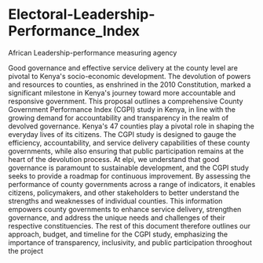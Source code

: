 # Electoral-Leadership-Performance_Index
African Leadership-performance  measuring agency

Good governance and effective service delivery at the
county level are pivotal to Kenya's socio-economic
development. The devolution of powers and resources to
counties, as enshrined in the 2010 Constitution, marked a
significant milestone in Kenya's journey toward more
accountable and responsive government.
This proposal outlines a comprehensive County
Government Performance Index (CGPI) study in Kenya, in
line with the growing demand for accountability and
transparency in the realm of devolved governance.
Kenya's 47 counties play a pivotal role in shaping the
everyday lives of its citizens. The CGPI study is designed to
gauge the efficiency, accountability, and service delivery
capabilities of these county governments, while also
ensuring that public participation remains at the heart of
the devolution process.
At elpi, we understand that good governance is
paramount to sustainable development, and the CGPI
study seeks to provide a roadmap for continuous
improvement.
By assessing the performance of county governments
across a range of indicators, it enables citizens,
policymakers, and other stakeholders to better
understand the strengths and weaknesses of
individual counties. This information empowers
county governments to enhance service delivery,
strengthen governance, and address the unique needs
and challenges of their respective constituencies.
The rest of this document therefore outlines our
approach, budget, and timeline for the CGPI study,
emphasizing the importance of transparency,
inclusivity, and public participation throoghout the
project
